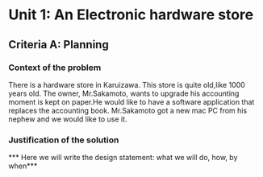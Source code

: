 # Unit 1: An Electronic hardware store
## Criteria A: Planning
### Context of the problem
There is a hardware store in Karuizawa. This store is quite old,like 1000 years old. The owner, Mr.Sakamoto, wants to upgrade his accounting moment is kept on paper.He would like to have a software application that replaces the accounting book. Mr.Sakamoto got a new mac PC from his nephew and we would like to use it.

### Justification of the solution 
*** Here we will write the design statement: what we will do, how, by when***
